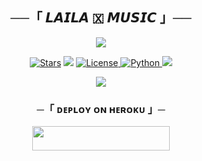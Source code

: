 <h2 align="center">
    ──「 𝙇𝘼𝙄𝙇𝘼 🇽 𝙈𝙐𝙎𝙄𝘾 」──
</h2>

<p align="center">
  <img src="https://graph.org/file/b65950b80b5dd4ab23ff3.jpg">
</p>

<p align="center">
<a href="https://graph.org/file/b65950b80b5dd4ab23ff3.jpg"><img src="https://img.shields.io/github/stars/lavkush639214/Lav?color=black&logo=github&logoColor=black&style=for-the-badge" alt="Stars" /></a>
<a href="https://github.com/lavkush639214/Lav/network/members"> <img src="https://img.shields.io/github/forks/lavkush639214/Lav?color=black&logo=github&logoColor=black&style=for-the-badge" /></a>
<a href="https://github.com/lavkush639214/Lav/blob/master/LICENSE"> <img src="https://img.shields.io/badge/License-MIT-blueviolet?style=for-the-badge" alt="License" /> </a>
<a href="https://www.python.org/"> <img src="https://img.shields.io/badge/Written%20in-Python-orange?style=for-the-badge&logo=python" alt="Python" /> </a>
<a href="https://github.com/lavkush639214/Lav/commits/AnonymousX1025"> <img src="https://img.shields.io/github/last-commit/lavkush639214/Lav?color=blue&logo=github&logoColor=green&style=for-the-badge" /></a>
</p>

<p align="center">
  <img src="https://graph.org/file/b65950b80b5dd4ab23ff3.jpg">
</p>

<h3 align="center">
    ─「 ᴅᴇᴩʟᴏʏ ᴏɴ ʜᴇʀᴏᴋᴜ 」─
</h3>

<p align="center"><a href="https://dashboard.heroku.com/new?template=https://github.com/lavkush639214/Lav"> <img src="https://img.shields.io/badge/Deploy%20On%20Heroku-black?style=for-the-badge&logo=heroku" width="220" height="38.45"/></a></p>

